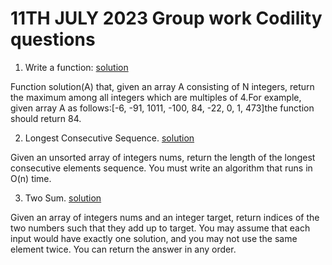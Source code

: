 # 11TH JULY 2023 Group work Codility questions

1.  Write a function: [solution](./max.rb)

 Function solution(A) that, 
 given an array A consisting of N integers, return the maximum among all integers which are multiples of 4.For example, given array A as follows:[-6, -91, 1011, -100, 84, -22, 0, 1, 473]the function should return 84.

 2. Longest Consecutive Sequence.  [solution](./consecutive.rb)

 Given an unsorted array of integers nums, return the length of the longest consecutive elements sequence.
 You must write an algorithm that runs in O(n) time.

 3. Two Sum. [solution](./sum.rb)

 Given an array of integers nums and an integer target, return indices of the two numbers such that they add up to target.
 You may assume that each input would have exactly one solution, and you may not use the same element twice.
 You can return the answer in any order.


